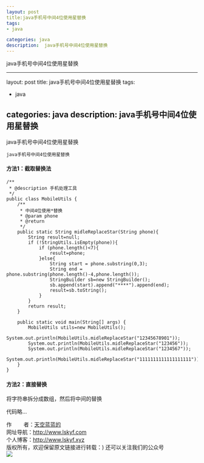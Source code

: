 ```yaml
---
layout: post
title:java手机号中间4位使用星替换
tags:
- java

categories: java
description:  java手机号中间4位使用星替换
---
```

java手机号中间4位使用星替换
<!-- more -->

---
layout: post
title: java手机号中间4位使用星替换
tags:
- java


categories: java
description:  java手机号中间4位使用星替换
---
java手机号中间4位使用星替换
<!-- more -->
	java手机号中间4位使用星替换
#### 方法1：截取替换法 ####

```
/**
 * @description 手机处理工具
 */
public class MobileUtils {
    /**
     * 中间4位使用*替换
     * @param phone
     * @return
     */
    public static String midleReplaceStar(String phone){
        String result=null;
        if (!StringUtils.isEmpty(phone)){
            if (phone.length()<7){
                result=phone;
            }else{
                String start = phone.substring(0,3);
                String end = phone.substring(phone.length()-4,phone.length());
                StringBuilder sb=new StringBuilder();
                sb.append(start).append("****").append(end);
                result=sb.toString();
            }
        }
        return result;
    }

    public static void main(String[] args) {
        MobileUtils utils=new MobileUtils();
        System.out.println(MobileUtils.midleReplaceStar("12345678901"));
        System.out.println(MobileUtils.midleReplaceStar("123456"));
        System.out.println(MobileUtils.midleReplaceStar("1234567"));
        System.out.println(MobileUtils.midleReplaceStar("1111111111111111111"));
    }
}
```
#### 方法2：直接替换 ####

将字符串拆分成数组，然后将中间的替换

代码略...

作&nbsp;&nbsp;&nbsp;&nbsp;&nbsp;&nbsp;&nbsp;&nbsp;者：<a href="#">天空蓝蓝的</a> <br>
网址导航：<a href="http://www.lskyf.com" target="_blank">http://www.lskyf.com</a> <br>
个人博客：<a href="http://www.lskyf.xyz" target="_blank">http://www.lskyf.xyz</a> <br>
版权所有，欢迎保留原文链接进行转载：)
还可以关注我们的公众号<br>
<img src="{{ site.assets }}/images/gongzonghao/天空唯美.jpg"/>
